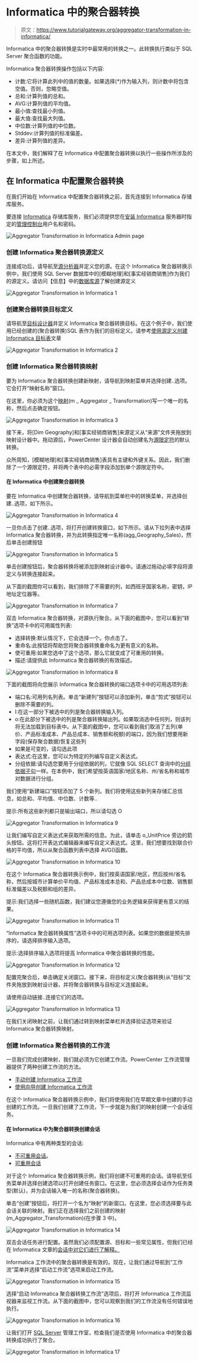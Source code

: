 # Informatica 中的聚合器转换

> 原文：<https://www.tutorialgateway.org/aggregator-transformation-in-informatica/>

Informatica 中的聚合器转换是实时中最常用的转换之一。此转换执行类似于 SQL Server 聚合函数的功能。

Informatica 聚合器转换操作包括以下内容:

*   计数:它将计算此列中的值的数量。如果选择(*)作为输入列，则计数中将包含空值。否则，忽略空值。
*   总和:计算列值的总和。
*   AVG:计算列值的平均值。
*   最小值:查找最小列值。
*   最大值:查找最大列值。
*   中位数:计算列值的中位数。
*   Stddev:计算列值的标准偏差。
*   差异:计算列值的差异。

在本文中，我们解释了在 Informatica 中配置聚合器转换以执行一些操作所涉及的步骤，如上所述。

## 在 Informatica 中配置聚合器转换

在我们开始在 Informatica 中配置聚合器转换之前，首先连接到 Informatica 存储库服务。

要连接 [Informatica](https://www.tutorialgateway.org/informatica/) 存储库服务，我们必须提供您在[安装 Informatica](https://www.tutorialgateway.org/how-to-install-informatica/) 服务器时指定的[管理控制台](https://www.tutorialgateway.org/informatica-admin-console/)用户名和密码。

![Aggregator Transformation in Informatica Admin page](img/94f8d80d63361b2bfd960a0a92f0d45f.png)

### 创建 Informatica 聚合器转换源定义

连接成功后，请导航至[源分析器](https://www.tutorialgateway.org/informatica-source-analyzer/)并定义您的源。在这个 Informatica 聚合器转换示例中，我们使用 SQL Server 数据库中的[模糊地理]和[事实经销商销售]作为我们的源定义。请访问【信息】中的[数据库源](https://www.tutorialgateway.org/database-source-in-informatica/)了解创建源定义

![Aggregator Transformation in Informatica 1](img/1983580e59424aa0a1658f65f193381b.png)

### 创建聚合器转换目标定义

请导航至[目标设计器](https://www.tutorialgateway.org/target-designer-in-informatica/)并定义 Informatica 聚合器转换目标。在这个例子中，我们使用已经创建的(聚合器转换)SQL 表作为我们的目标定义。请参考[使用源定义创建 Informatica 目标表](https://www.tutorialgateway.org/create-informatica-target-table-using-source-definition/)文章

![Aggregator Transformation in Informatica 2](img/9fefd17b5fdb3c0b074da851d64e4f59.png)

### 创建 Informatica 聚合器转换映射

要为 Informatica 聚合器转换创建新映射，请导航到映射菜单并选择创建..选项。它会打开“映射名称”窗口。

在这里，你必须为这个[映射](https://www.tutorialgateway.org/informatica-mapping/)(m _ Aggregator _ Transformation)写一个唯一的名称，然后点击确定按钮。

![Aggregator Transformation in Informatica 3](img/98bdfc0e3a3c217bdd4ac7e69ee80ac4.png)

接下来，将[Dim Geography]和[事实经销商销售]来源定义从“来源”文件夹拖放到映射设计器中。拖动源后，PowerCenter 设计器会自动创建名为[源限定符](https://www.tutorialgateway.org/source-qualifier-transformation-in-informatica/)的默认转换。

众所周知，[模糊地理]和[事实经销商销售]表具有主键和外键关系。因此，我们删除了一个源限定符，并将两个表中的必需字段添加到单个源限定符中。

#### 在 Informatica 中创建聚合器转换

要在 Informatica 中创建聚合器转换，请导航到菜单栏中的转换菜单，并选择创建..选项，如下所示。

![Aggregator Transformation in Informatica 4](img/eb54c91f7308a7c9a70d8b3020784e0d.png)

一旦你点击了创建..选项，将打开创建转换窗口，如下所示。请从下拉列表中选择 Informatica 聚合器转换，并为此转换指定唯一名称(agg_Geography_Sales)，然后单击创建按钮

![Aggregator Transformation in Informatica 5](img/8fbf0b81dfe023a8db37643a2003cbb5.png)

单击创建按钮后，聚合器转换将被添加到映射设计器中。请通过拖动必填字段将源定义与转换连接起来。

从下面的截图你可以看到，我们排除了不需要的列，如西班牙国家名称，密钥，IP 地址定位器等。

![Aggregator Transformation in Informatica 7](img/3559e70372f5e8ef20e34cffbbd8bb49.png)

双击 Informatica 聚合器转换，对源执行聚合。从下面的截图中，您可以看到“转换”选项卡中的可用属性列表:

*   选择转换:默认情况下，它会选择一个。你点击了。
*   重命名:此按钮将帮助您将聚合器转换重命名为更有意义的名称。
*   使可重用:如果您选中了这个选项，那么它就变成了可重用的转换。
*   描述:请提供此 Informatica 聚合器转换的有效描述。

![Aggregator Transformation in Informatica 8](img/11b7afa37ec419f8c1b18e48624562a4.png)

下面的截图将向您展示 Informatica 聚合器转换的端口选项卡中的可用选项列表:

*   端口名:可用列名列表。单击“新建列”按钮可以添加新列，单击“剪式”按钮可以删除不需要的列。
*   I:在这一部分下被选中的列是聚合器转换输入列。
*   o:在此部分下被选中的列是聚合器转换输出列。如果取消选中任何列，则该列将无法加载到目标表中。从下面的截图中，您可以看到我们取消了五列(单价、产品标准成本、产品总成本、销售额和税额)的端口，因为我们想要用新字段(保存聚合数据)恢复这些列
*   如果是可变的，请勾选此项
*   表达式:在这里，您可以为特定的列编写自定义表达式。
*   分组依据:请勾选您要用于分组依据的列，它就像 SQL SELECT 查询中的[分组依据子句](https://www.tutorialgateway.org/sql-group-by-clause/)一样。在本例中，我们希望按英语国家/地区名称、州/省名称和城市对数据进行分组。

我们使用“新建端口”按钮添加了 5 个新列。我们将使用这些新列来存储汇总信息，如总和、平均值、中位数、计数等..

提示:所有这些新列都只是输出端口，所以请勾选 O

![Aggregator Transformation in Informatica 9](img/11fae7ffd691535b1b0a4d00af636b32.png)

让我们编写自定义表达式来获取所需的信息。为此，请单击 o_UnitPrice 旁边的箭头按钮。这将打开表达式编辑器来编写自定义表达式。这里，我们想要找到联合价格的平均值，所以从聚合函数列表中选择 AVG()函数。

![Aggregator Transformation in Informatica 10](img/5cc9af67df40745d451abc354d5c008e.png)

在这个 Informatica 聚合器转换示例中，我们按英语国家/地区，然后按州/省名称，然后按城市计算单价平均值、产品标准成本总和、产品总成本中位数、销售额标准偏差以及税额和组的差异。

提示:我们选择一些随机函数，我们建议您遵循您的业务逻辑来获得更有意义的结果。

![Aggregator Transformation in Informatica 11](img/6f7e65e035cc7a9b44487d014cf4c7ef.png)

“Informatica 聚合器转换属性”选项卡中的可用选项列表。如果您的数据是预先排序的，请选择排序输入选项。

提示:选择排序输入选项将提高 Informatica 中聚合器转换的性能。

![Aggregator Transformation in Informatica 12](img/4ed7a5194dcf2cafe0fa01063ca93167.png)

配置完聚合后，单击确定关闭窗口。接下来，将目标定义(聚合器转换)从“目标”文件夹拖放到映射设计器，并将聚合器转换与目标定义连接起来。

请使用自动链接..连接它们的选项。

![Aggregator Transformation in Informatica 13](img/828b5db023249ca6840419213bca3fa2.png)

在我们关闭映射之前，让我们通过转到映射菜单栏并选择验证选项来验证 Informatica 聚合器转换映射。

### 创建 Informatica 聚合器转换的工作流

一旦我们完成创建映射，我们就必须为它创建工作流。PowerCenter 工作流管理器提供了两种创建工作流的方法。

*   [手动创建 Informatica 工作流](https://www.tutorialgateway.org/informatica-workflow/)
*   [使用向导创建 Informatica 工作流](https://www.tutorialgateway.org/informatica-workflow-using-wizard/)

在这个 Informatica 聚合器转换示例中，我们将使用我们在早期文章中创建的手动创建的工作流。一旦我们创建了工作流，下一步就是为我们的映射创建一个会话任务。

#### 在 Informatica 中为聚合器转换创建会话

Informatica 中有两种类型的会话:

*   [不可重用会话](https://www.tutorialgateway.org/session-in-informatica/)。
*   [可重用会话](https://www.tutorialgateway.org/reusable-session-in-informatica/)

对于这个 Informatica 聚合器转换示例，我们将创建不可重用的会话。请导航至任务菜单并选择创建选项以打开创建任务窗口。在这里，您必须选择会话作为任务类型(默认)，并为会话输入唯一的名称(聚合器转换)。

单击“创建”按钮后，将打开一个名为“映射”的新窗口。在这里，您必须选择要与此会话关联的映射。我们正在选择我们之前创建的映射(m_Aggregator_Transformation)(在步骤 3 中)。

![Aggregator Transformation in Informatica 14](img/eb1296e0898460286214d7c50311e0fa.png)

双击会话任务进行配置。虽然我们必须配置源、目标和一些常见属性，但我们已经在 Informatica 文章的[会话中对它们进行了解释。](https://www.tutorialgateway.org/session-in-informatica/)

Informatica 工作流中的聚合器转换是有效的。现在，让我们通过导航到“工作流”菜单并选择“启动工作流”选项来启动工作流。

![Aggregator Transformation in Informatica 15](img/dee87e744a32a4330d4fb5c356d89b04.png)

选择“启动 Informatica 聚合器转换工作流”选项后，将打开 Informatica 工作流监视器来监视工作流。从下面的截图中，您可以观察到我们的工作流没有任何错误地执行。

![Aggregator Transformation in Informatica 16](img/091bb4c58a62bae42874f7a81f25de3d.png)

让我们打开 [SQL Server](https://www.tutorialgateway.org/sql/) 管理工作室，检查我们是否使用 Informatica 中的聚合器转换成功执行了聚合。

![Aggregator Transformation in Informatica 17](img/9df5877c773215b0c98b1196732157dd.png)